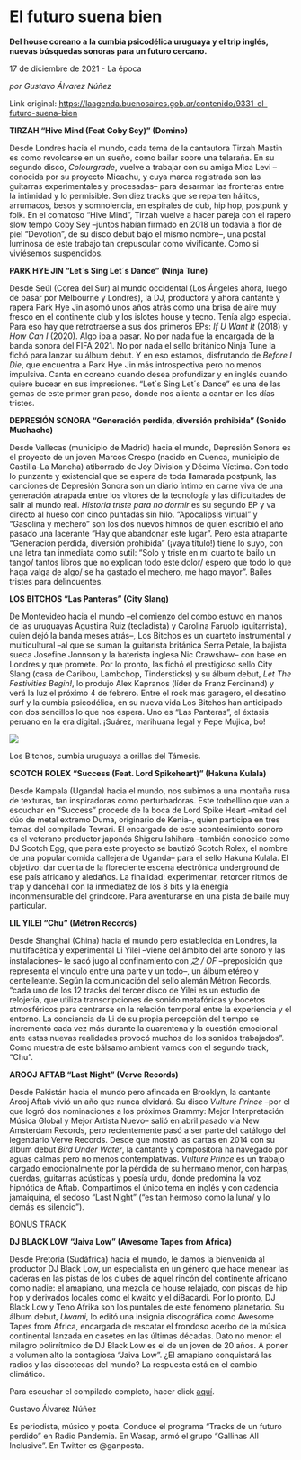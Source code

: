 # El futuro suena bien

**Del house coreano a la cumbia psicodélica uruguaya y el trip inglés, nuevas búsquedas sonoras para un futuro cercano.**

17 de diciembre de 2021 - La época

_por Gustavo Álvarez Núñez_

Link original: https://laagenda.buenosaires.gob.ar/contenido/9331-el-futuro-suena-bien



**TIRZAH “Hive Mind (Feat Coby Sey)” (Domino)**




Desde Londres hacia el mundo, cada tema de la cantautora Tirzah Mastin es como revolcarse en un sueño, como bailar sobre una telaraña. En su segundo disco, *Colourgrade*, vuelve a trabajar con su amiga Mica Levi –conocida por su proyecto Micachu, y cuya marca registrada son las guitarras experimentales y procesadas– para desarmar las fronteras entre la intimidad y lo permisible. Son diez tracks que se reparten hálitos, arrumacos, besos y somnolencia, en espirales de dub, hip hop, postpunk y folk. En el comatoso “Hive Mind”, Tirzah vuelve a hacer pareja con el rapero slow tempo Coby Sey –juntos habían firmado en 2018 un todavía a flor de piel “Devotion”, de su disco debut bajo el mismo nombre–, una postal luminosa de este trabajo tan crepuscular como vivificante. Como si viviésemos suspendidos.




**PARK HYE JIN “Let´s Sing Let´s Dance” (Ninja Tune)**




Desde Seúl (Corea del Sur) al mundo occidental (Los Ángeles ahora, luego de pasar por Melbourne y Londres), la DJ, productora y ahora cantante y rapera Park Hye Jin asomó unos años atrás como una brisa de aire muy fresco en el continente club y los islotes house y tecno. Tenía algo especial. Para eso hay que retrotraerse a sus dos primeros EPs: *If U Want It* (2018) y *How Can I* (2020). Algo iba a pasar. No por nada fue la encargada de la banda sonora del FIFA 2021. No por nada el sello británico Ninja Tune la fichó para lanzar su álbum debut. Y en eso estamos, disfrutando de *Before I Die*, que encuentra a Park Hye Jin más introspectiva pero no menos impulsiva. Canta en coreano cuando desea profundizar y en inglés cuando quiere bucear en sus impresiones. “Let´s Sing Let´s Dance” es una de las gemas de este primer gran paso, donde nos alienta a cantar en los días tristes.




**DEPRESIÓN SONORA “Generación perdida, diversión prohibida” (Sonido Muchacho)**




Desde Vallecas (municipio de Madrid) hacia el mundo, Depresión Sonora es el proyecto de un joven Marcos Crespo (nacido en Cuenca, municipio de Castilla-La Mancha) atiborrado de Joy Division y Décima Víctima. Con todo lo punzante y existencial que se espera de toda llamarada postpunk, las canciones de Depresión Sonora son un diario íntimo en carne viva de una generación atrapada entre los vítores de la tecnología y las dificultades de salir al mundo real. *Historia triste para no dormir* es su segundo EP y va directo al hueso con cinco puntadas sin hilo. “Apocalipsis virtual” y “Gasolina y mechero” son los dos nuevos himnos de quien escribió el año pasado una lacerante “Hay que abandonar este lugar”. Pero esta atrapante “Generación perdida, diversión prohibida” (¡vaya título!) tiene lo suyo, con una letra tan inmediata como sutil: “Solo y triste en mi cuarto te bailo un tango/ tantos libros que no explican todo este dolor/ espero que todo lo que haga valga de algo/ se ha gastado el mechero, me hago mayor”. Bailes tristes para delincuentes.




**LOS BITCHOS “Las Panteras” (City Slang)**




De Montevideo hacia el mundo –el comienzo del combo estuvo en manos de las uruguayas Agustina Ruiz (tecladista) y Carolina Faruolo (guitarrista), quien dejó la banda meses atrás–, Los Bitchos es un cuarteto instrumental y multicultural –al que se suman la guitarista británica Serra Petale, la bajista sueca Josefine Jonnson y la baterista inglesa Nic Crawshaw– con base en Londres y que promete. Por lo pronto, las fichó el prestigioso sello City Slang (casa de Caribou, Lambchop, Tindersticks) y su álbum debut, *Let The Festivities Begin!*, lo produjo Alex Kapranos (líder de Franz Ferdinand) y verá la luz el próximo 4 de febrero. Entre el rock más garagero, el desatino surf y la cumbia psicodélica, en su nueva vida Los Bitchos han anticipado con dos sencillos lo que nos espera. Uno es “Las Panteras”, el éxtasis peruano en la era digital. ¡Suárez, marihuana legal y Pepe Mujica, bo!




![](https://cdn.feater.me/files/images/127001/5fde5d66-0a62-4044-87f7-15e77a782e00.jpeg)




Los Bitchos, cumbia uruguaya a orillas del Támesis.




**SCOTCH ROLEX “Success (Feat. Lord Spikeheart)” (Hakuna Kulala)**




Desde Kampala (Uganda) hacia el mundo, nos subimos a una montaña rusa de texturas, tan inspiradoras como perturbadoras. Este torbellino que van a escuchar en “Success” procede de la boca de Lord Spike Heart –mitad del dúo de metal extremo Duma, originario de Kenia–, quien participa en tres temas del compilado Tewari. El encargado de este acontecimiento sonoro es el veterano productor japonés Shigeru Ishihara –también conocido como DJ Scotch Egg, que para este proyecto se bautizó Scotch Rolex, el nombre de una popular comida callejera de Uganda– para el sello Hakuna Kulala. El objetivo: dar cuenta de la floreciente escena electrónica underground de ese país africano y aledaños. La finalidad: experimentar, retorcer ritmos de trap y dancehall con la inmediatez de los 8 bits y la energía inconmensurable del grindcore. Para aventurarse en una pista de baile muy particular.




**LIL YILEI “Chu” (Métron Records)**




Desde Shanghai (China) hacia el mundo pero establecida en Londres, la multifacética y experimental Li Yilei –viene del ámbito del arte sonoro y las instalaciones– le sacó jugo al confinamiento con *之 / OF* –preposición que representa el vínculo entre una parte y un todo–, un álbum etéreo y centelleante. Según la comunicación del sello alemán Métron Records, “cada uno de los 12 tracks del tercer disco de Yilei es un estudio de relojería, que utiliza transcripciones de sonido metafóricas y bocetos atmosféricos para centrarse en la relación temporal entre la experiencia y el entorno. La conciencia de Li de su propia percepción del tiempo se incrementó cada vez más durante la cuarentena y la cuestión emocional ante estas nuevas realidades provocó muchos de los sonidos trabajados”. Como muestra de este bálsamo ambient vamos con el segundo track, “Chu”.




**AROOJ AFTAB “Last Night” (Verve Records)**




Desde Pakistán hacia el mundo pero afincada en Brooklyn, la cantante Arooj Aftab vivió un año que nunca olvidará. Su disco *Vulture Prince* –por el que logró dos nominaciones a los próximos Grammy: Mejor Interpretación Música Global y Mejor Artista Nuevo– salió en abril pasado vía New Amsterdam Records, pero recientemente pasó a ser parte del catálogo del legendario Verve Records. Desde que mostró las cartas en 2014 con su álbum debut *Bird Under Water*, la cantante y compositora ha navegado por aguas calmas pero no menos contemplativas. *Vulture Prince* es un trabajo cargado emocionalmente por la pérdida de su hermano menor, con harpas, cuerdas, guitarras acústicas y poesía urdu, donde predomina la voz hipnótica de Aftab. Compartimos el único tema en inglés y con cadencia jamaiquina, el sedoso “Last Night” (“es tan hermoso como la luna/ y lo demás es silencio”).




BONUS TRACK




**DJ BLACK LOW “Jaiva Low” (Awesome Tapes from Africa)**




Desde Pretoria (Sudáfrica) hacia el mundo, le damos la bienvenida al productor DJ Black Low, un especialista en un género que hace menear las caderas en las pistas de los clubes de aquel rincón del continente africano como nadie: el amapiano, una mezcla de house relajado, con piscas de hip hop y derivados locales como el kwaito y el diBacardi. Por lo pronto, DJ Black Low y Teno Afrika son los puntales de este fenómeno planetario. Su álbum debut, *Uwami*, lo editó una insignia discográfica como Awesome Tapes from Africa, encargada de rescatar el frondoso acerbo de la música continental lanzada en casetes en las últimas décadas. Dato no menor: el milagro polirrítmico de DJ Black Low es el de un joven de 20 años. A poner a volumen alto la contagiosa “Jaiva Low”. ¿El amapiano conquistará las radios y las discotecas del mundo? La respuesta está en el cambio climático.




Para escuchar el compilado completo, hacer click [aquí](https://open.spotify.com/embed/playlist/6mkhC0Qv1HIn0kKWJTUCeZ?utm_source=generator).




Gustavo Álvarez Núñez




Es periodista, músico y poeta. Conduce el programa “Tracks de un futuro perdido” en Radio Pandemia. En Wasap, armó el grupo “Gallinas All Inclusive”. En Twitter es @ganposta.



